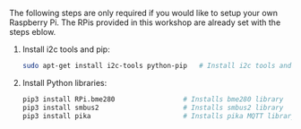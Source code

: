 The following steps are only required if you would like to setup your own
Raspberry Pi. The RPis provided in this workshop are already set with the steps eblow.

1. Install i2c tools and pip: <br/>

   ```bash
   sudo apt-get install i2c-tools python-pip   # Install i2c tools and pip
   ```

2. Install Python libraries: <br/>
   ```bash
   pip3 install RPi.bme280                 # Installs bme280 library
   pip3 install smbus2                     # Installs smbus2 library
   pip3 install pika                       # Installs pika MQTT library
   ```
